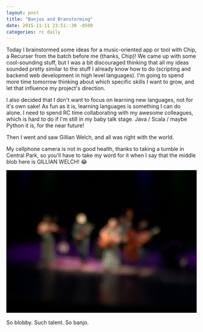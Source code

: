 ```yaml
---
layout: post
title: "Banjos and Branstorming"
date: 2015-11-11 23:51::30 -0500
categories: rc daily
---
```

Today I brainstormed some ideas for a music-oriented app or tool with Chip, a Recurser from the batch before me (thanks, Chip)! We came up with some cool-sounding stuff, but I was a bit discouraged thinking that all my ideas sounded pretty similar to the stuff I already know how to do (scripting and backend web development in high level languages). I'm going to spend more time tomorrow thinking about which specific skills I want to grow, and let that influence my project's direction.  

I also decided that I don't want to focus on learning new languages, not for it's own sake! As fun as it is, learning languages is something I can do alone. I need to spend RC time collaborating with my awesome colleagues, which is hard to do if I'm still in my baby talk stage. Java / Scala / maybe Python it is, for the near future!  

Then I went and saw Gillian Welch, and all was right with the world.  

My cellphone camera is not in good health, thanks to taking a tumble in Central Park, so you'll have to take my word for it when I say that the middle blob here is GILLIAN WELCH! 
:joy:  

![Fuzzy Gillian](/assets/gillian_welch.JPG)

So blobby. Such talent. So banjo.

